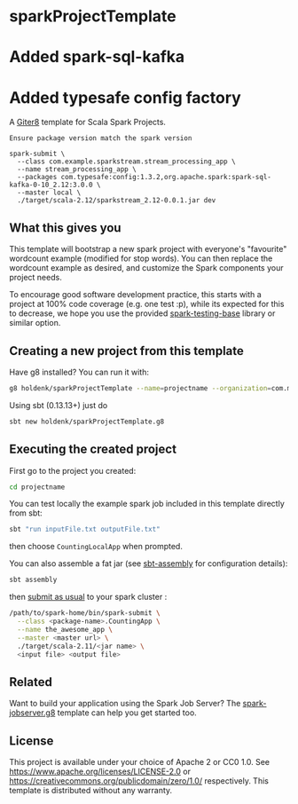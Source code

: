 # sparkProjectTemplate
# Added spark-sql-kafka
# Added typesafe config factory
A [Giter8][g8] template for Scala Spark Projects.
```
Ensure package version match the spark version 

spark-submit \
  --class com.example.sparkstream.stream_processing_app \
  --name stream_processing_app \
  --packages com.typesafe:config:1.3.2,org.apache.spark:spark-sql-kafka-0-10_2.12:3.0.0 \
  --master local \
  ./target/scala-2.12/sparkstream_2.12-0.0.1.jar dev
```

## What this gives you

This template will bootstrap a new spark project with everyone's "favourite" wordcount example (modified for stop words). You can then replace the wordcount example as desired, and customize the Spark components your project needs.


To encourage good software development practice, this starts with a project at 100% code coverage (e.g. one test :p), while its expected for this to decrease, we hope you use the provided [spark-testing-base][stb] library or similar option.

## Creating a new project from this template

Have g8 installed? You can run it with:

```bash
g8 holdenk/sparkProjectTemplate --name=projectname --organization=com.my.org --sparkVersion=2.2.0
```

Using sbt (0.13.13+) just do
```bash
sbt new holdenk/sparkProjectTemplate.g8
```

## Executing the created project

First go to the project you created: 

```bash
cd projectname
```

You can test locally the example spark job included in this template directly from sbt: 

```bash 
sbt "run inputFile.txt outputFile.txt"
```

then choose `CountingLocalApp` when prompted.

You can also assemble a fat jar (see [sbt-assembly](https://github.com/sbt/sbt-assembly) for configuration details): 

```bash
sbt assembly
```

then [submit as usual](https://spark.apache.org/docs/latest/submitting-applications.html) to your spark cluster :

```bash
/path/to/spark-home/bin/spark-submit \
  --class <package-name>.CountingApp \
  --name the_awesome_app \
  --master <master url> \
  ./target/scala-2.11/<jar name> \
  <input file> <output file>
```


## Related

Want to build your application using the Spark Job Server? The [spark-jobserver.g8][sjsg8] template can help you get started too.

## License

This project is available under your choice of Apache 2 or CC0 1.0.
See <https://www.apache.org/licenses/LICENSE-2.0> or <https://creativecommons.org/publicdomain/zero/1.0/> respectively.
This template is distributed without any warranty.

[g8]: http://www.foundweekends.org/giter8/
[stb]: https://github.com/holdenk/spark-testing-base
[sjsg8]: https://github.com/spark-jobserver/spark-jobserver.g8
